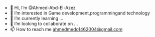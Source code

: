 - 👋 Hi, I’m @Ahmed-Abd-El-Azez
- 👀 I’m interested in Game development,programmingand technology
- 🌱 I’m currently learning ...
- 💞️ I’m looking to collaborate on ...
- 📫 How to reach me ahmedmedo1462004@gmail.com

<!---
Ahmed-Abd-El-Azez/Ahmed-Abd-El-Azez is a ✨ special ✨ repository because its `README.md` (this file) appears on your GitHub profile.
You can click the Preview link to take a look at your changes.
--->
